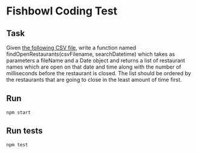 # Fishbowl Coding Test

## Task

Given [the following CSV file](https://pastebin.com/SSQT6d75), write a function named findOpenRestaurants(csvFilename, searchDatetime) which takes as parameters a fileName and a Date object and returns a list
of restaurant names which are open on that date and time along with the number of milliseconds before the restaurant is closed. The list should be ordered by the restaurants that are going to close in the least amount of time first.

## Run

`npm start`

## Run tests

`npm test`
